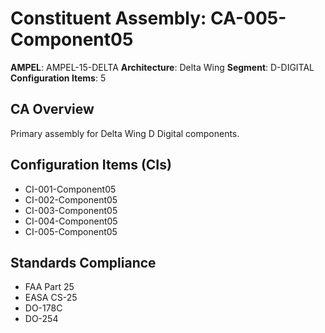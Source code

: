 # Constituent Assembly: CA-005-Component05

**AMPEL**: AMPEL-15-DELTA
**Architecture**: Delta Wing
**Segment**: D-DIGITAL
**Configuration Items**: 5

## CA Overview
Primary assembly for Delta Wing D Digital components.

## Configuration Items (CIs)
- CI-001-Component05
- CI-002-Component05
- CI-003-Component05
- CI-004-Component05
- CI-005-Component05

## Standards Compliance
- FAA Part 25
- EASA CS-25
- DO-178C
- DO-254
